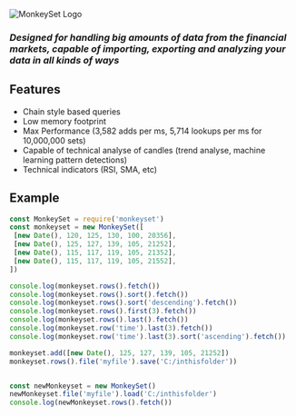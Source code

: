 ![MonkeySet Logo](https://i.imgur.com/xulpNjs.png)

### *Designed for handling big amounts of data from the financial markets, capable of importing, exporting and analyzing your data in all kinds of ways*

## Features
 - Chain style based queries
 - Low memory footprint
 - Max Performance (3,582 adds per ms, 5,714 lookups per ms for 10,000,000 sets)
 - Capable of technical analyse of candles (trend analyse, machine learning pattern detections)
 - Technical indicators (RSI, SMA, etc)

## Example

 ```javascript
const MonkeySet = require('monkeyset')
const monkeyset = new MonkeySet([
  [new Date(), 120, 125, 130, 100, 20356],
  [new Date(), 125, 127, 139, 105, 21252],
  [new Date(), 115, 117, 119, 105, 21352],
  [new Date(), 115, 117, 119, 105, 21552],
])

console.log(monkeyset.rows().fetch())
console.log(monkeyset.rows().sort().fetch())
console.log(monkeyset.rows().sort('descending').fetch())
console.log(monkeyset.rows().first(3).fetch())
console.log(monkeyset.rows().last().fetch())
console.log(monkeyset.row('time').last(3).fetch())
console.log(monkeyset.row('time').last(3).sort('ascending').fetch())

monkeyset.add([new Date(), 125, 127, 139, 105, 21252])
monkeyset.rows().file('myfile').save('C:/inthisfolder'))


const newMonkeyset = new MonkeySet()
newMonkeyset.file('myfile').load('C:/inthisfolder')
console.log(newMonkeyset.rows().fetch())
```
